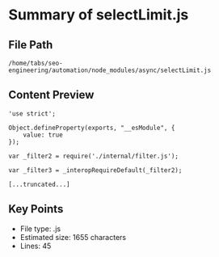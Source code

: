 # Summary of selectLimit.js
  
## File Path
`/home/tabs/seo-engineering/automation/node_modules/async/selectLimit.js`

## Content Preview
```
'use strict';

Object.defineProperty(exports, "__esModule", {
    value: true
});

var _filter2 = require('./internal/filter.js');

var _filter3 = _interopRequireDefault(_filter2);

[...truncated...]
```

## Key Points
- File type: .js
- Estimated size: 1655 characters
- Lines: 45
